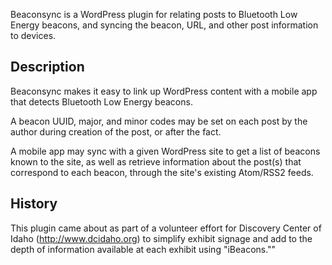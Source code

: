 Beaconsync is a WordPress plugin for relating posts to Bluetooth Low Energy beacons, and
syncing the beacon, URL, and other post information to devices.

Description
---
Beaconsync makes it easy to link up WordPress content with a mobile app that detects
Bluetooth Low Energy beacons.

A beacon UUID, major, and minor codes may be set on each post by the author during creation
of the post, or after the fact.

A mobile app may sync with a given WordPress site to get a list of beacons known to the site,
as well as retrieve information about the post(s) that correspond to each beacon, through
the site's existing Atom/RSS2 feeds.

History
---
This plugin came about as part of a volunteer effort for Discovery Center of Idaho
(http://www.dcidaho.org) to simplify exhibit signage and add to the depth of information
available at each exhibit using "iBeacons.""